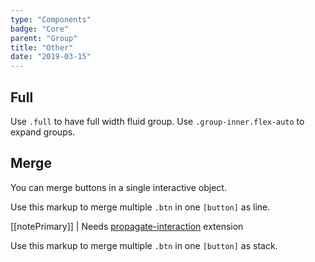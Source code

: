 ```yaml
---
type: "Components"
badge: "Core"
parent: "Group"
title: "Other"
date: "2019-03-15"
---
```


## Full

Use `.full` to have full width fluid group. Use `.group-inner.flex-auto` to expand groups.

<demo>
  <demovanilla src="vanilla/components/group/options-full-line">
  </demovanilla>
  <demovanilla src="vanilla/components/group/options-full-stack">
  </demovanilla>
</demo>

## Merge

You can merge buttons in a single interactive object.

Use this markup to merge multiple `.btn` in one `[button]` as line.

[[notePrimary]]
| Needs [propagate-interaction](/components/utils/propagate-interaction) extension

<script type="text/plain" class="language-markup">
  <button type="button" class="group">

    <div class="group-inner">
      <div class="btn btn-default">
        <!-- content -->
      </div>
    </div>

    <div class="group-inner">
      <div class="btn btn-default">
        <!-- content -->
      </div>
    </div>

  </button>
</script>

Use this markup to merge multiple `.btn` in one `[button]` as stack.

<script type="text/plain" class="language-markup">
  <button type="button" class="group">

    <div class="group-inner">
      <div class="btn btn-default">
        <!-- content -->
      </div>
      <div class="btn btn-default">
        <!-- content -->
      </div>
    </div>

  </button>
</script>

<demo>
  <demovanilla src="vanilla/components/group/merge-line">
  </demovanilla>
  <demovanilla src="vanilla/components/group/merge-stack">
  </demovanilla>
</demo>
